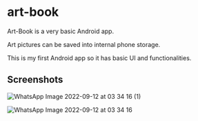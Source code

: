 # art-book
Art-Book is a very basic Android app.

Art pictures can be saved into internal phone storage.

This is my first Android app so it has basic UI and functionalities.

## Screenshots

![WhatsApp Image 2022-09-12 at 03 34 16 (1)](https://user-images.githubusercontent.com/61518885/189556409-e9d738bf-7fcc-4c59-8626-3d9b701bd5d7.jpeg)

![WhatsApp Image 2022-09-12 at 03 34 16](https://user-images.githubusercontent.com/61518885/189556420-0900ebbf-b37e-4715-8ea8-faa450c88eff.jpeg)
